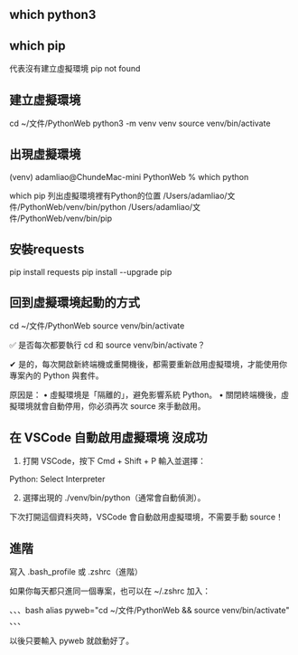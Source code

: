 ## which python3
## which pip

代表沒有建立虛擬環境 pip not found

## 建立虛擬環境
cd ~/文件/PythonWeb
python3 -m venv venv
source venv/bin/activate

## 出現虛擬環境
(venv) adamliao@ChundeMac-mini PythonWeb % which python

which pip
列出虛擬環境裡有Python的位置
/Users/adamliao/文件/PythonWeb/venv/bin/python
/Users/adamliao/文件/PythonWeb/venv/bin/pip

## 安裝requests
pip install requests
pip install --upgrade pip

## 回到虛擬環境起動的方式

cd ~/文件/PythonWeb
source venv/bin/activate


✅ 是否每次都要執行 cd 和 source venv/bin/activate？

✔ 是的，每次開啟新終端機或重開機後，都需要重新啟用虛擬環境，才能使用你專案內的 Python 與套件。

原因是：
	•	虛擬環境是「隔離的」，避免影響系統 Python。
	•	關閉終端機後，虛擬環境就會自動停用，你必須再次 source 來手動啟用。


## 在 VSCode 自動啟用虛擬環境 沒成功

1.	打開 VSCode，按下 Cmd + Shift + P 輸入並選擇：

Python: Select Interpreter

2.	選擇出現的 ./venv/bin/python（通常會自動偵測）。

下次打開這個資料夾時，VSCode 會自動啟用虛擬環境，不需要手動 source！

## 進階

寫入 .bash_profile 或 .zshrc（進階）

如果你每天都只進同一個專案，也可以在 ~/.zshrc 加入：

、、、bash
alias pyweb="cd ~/文件/PythonWeb && source venv/bin/activate"
、、、

以後只要輸入 pyweb 就啟動好了。